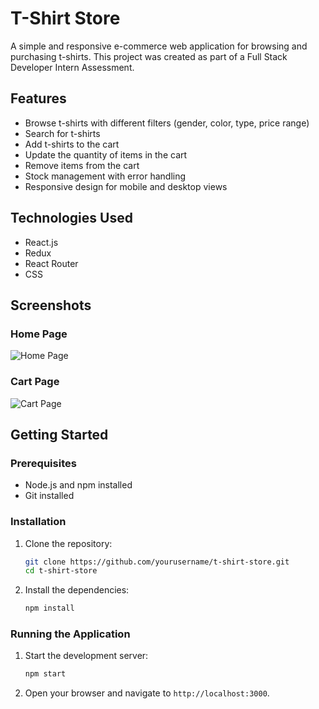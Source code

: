# T-Shirt Store

A simple and responsive e-commerce web application for browsing and purchasing t-shirts. This project was created as part of a Full Stack Developer Intern Assessment.

## Features

- Browse t-shirts with different filters (gender, color, type, price range)
- Search for t-shirts
- Add t-shirts to the cart
- Update the quantity of items in the cart
- Remove items from the cart
- Stock management with error handling
- Responsive design for mobile and desktop views

## Technologies Used

- React.js
- Redux
- React Router
- CSS

## Screenshots

### Home Page
![Home Page](screenshots/home_page.png)

### Cart Page
![Cart Page](screenshots/cart_page.png)

## Getting Started

### Prerequisites

- Node.js and npm installed
- Git installed

### Installation

1. Clone the repository:

   ```sh
   git clone https://github.com/yourusername/t-shirt-store.git
   cd t-shirt-store

2. Install the dependencies:

   ```sh
   npm install

### Running the Application

1. Start the development server:

   ```sh
   npm start

2. Open your browser and navigate to `http://localhost:3000`.